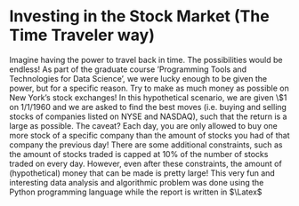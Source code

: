 # Investing in the Stock Market (The Time Traveler way)

Imagine having the power to travel back in time. The possibilities would be endless! As part of the graduate course ’Programming Tools and Technologies for Data Science’, we were lucky enough to be given the power, but for a specific reason. Try to make as much money as possible on New York’s stock exchanges! In this hypothetical scenario, we are given \\$1 on 1/1/1960 and we are asked to find the best moves (i.e. buying and selling stocks of companies listed on NYSE and NASDAQ), such that the return is a large as possible. The caveat? Each day, you are only allowed to buy one more stock of a specific company than the amount of stocks you had of that company the previous day! There are some additional constraints, such as the amount of stocks traded is capped at 10% of the number of stocks traded on every day. However, even after these constraints, the amount of (hypothetical) money that can be made is pretty large! This very fun and interesting data analysis and algorithmic problem was done using the Python programming language while the report is written in $\Latex$
